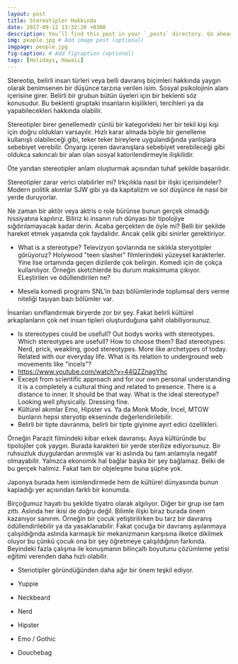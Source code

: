 ```yaml
---
layout: post
title: Stereotipler Hakkında
date: 2017-09-12 13:32:20 +0300
description: You’ll find this post in your `_posts` directory. Go ahead and edit it and re-build the site to see your changes. # Add post description (optional)
img: people.jpg # Add image post (optional)
imgpage: people.jpg
fig-caption: # Add figcaption (optional)
tags: [Holidays, Hawaii]
---
```


Stereotip, belirli insan türleri veya belli davranış biçimleri hakkında yaygın olarak benimsenen bir düşünce tarzına verilen isim. Sosyal psikolojinin alanı içerisine girer. Belirli bir grubun bütün üyeleri için bir beklenti söz konusudur. Bu beklenti gruptaki insanların kişilikleri, tercihleri ya da yapabilecekleri hakkında olabilir.

Stereotipler birer genellemedir çünlü bir kategorideki her bir tekil kişi kişi için doğru oldukları varsayılır. Hızlı karar almada böyle bir genelleme kullanışlı olabileceği gibi, teker teker bireylere uygulandığında yanlışlara sebebiyet verebilir. Önyargı içeren davranışlara sebebiyet verebileceği gibi oldukca sakıncalı bir alan olan sosyal katorilendirmeyle ilişkilidir.

Öte yandan stereotipler anlam oluşturmak açısından tuhaf şekilde başarılıdır.


Stereotipler zarar verici olabilirler mi? Irkçılıkla nasıl bir ilişki içerisindeler? Modern politik akımlar SJW gibi ya da kapitalizm ve sol düşünce ile nasıl bir yerde duruyorlar.

Ne zaman bir aktör veya aktris o role bürünse bunun gerçek olmadığı hissiyatına kapılırız. Biliriz ki insanın ruh dünyası bir tipolojiye sığdırılamayacak kadar derin. Acaba gerçekten de öyle mi?
Belli bir şekilde hareket etmek yaşamda çok faydalıdır. Ancak çelik gibi sinirler gerektiriyor.


* What is a stereotype? Televizyon şovlarında ne sıklıkla steryotipler görüyoruz? Holywood "teen slasher" filmlerindeki yüzeysel karakterler. Yine lise ortamında geçen dizilerde çok belirgin. Komedi için de çokça kullanılıyor. Örneğin sketchlerde bu durum maksimuma çıkıyor. ELeştirilen ve ödüllendirilen ne?

*  Mesela komedi programı SNL'in bazı bölümlerinde toplumsal ders verme niteliği taşıyan bazı bölümler var.

İnsanları sınıflandırmak biryerde zor bir şey. Fakat belirli kültürel arkaplanların çok net insan tipleri oluşturduğuna şahit olabiliyorsunuz.
* Is stereotypes could be usefull? Out bodys works with stereotypes. Which stereotypes are usefull? How to choose them? Bad stereotypes: Nerd, prick, weakling,  good stereotypes. More like archetypes of today. Related with our everyday life. What is its relation to underground web movements like "incels"?
* https://www.youtube.com/watch?v=44QZZnagYhc
* Except from scientific approach and for our own personal understanding it is a completely a cultural thing and related to presence. There is a distance to inner. It should be that way. What is the ideal stereotype? Looking well physically. Dressing fine.
* Kültürel akımlar Emo, Hipster vs. Ya da Monk Mode, Incel, MTOW bunların hepsi steryotip ekseninde değerlendirilebilir.
* Belirli bir tipte davranma, belirli bir tipte giyinme ayırt edici özellikleri.

Örneğin Parazit filmindeki kibar erkek davranışı. Asya kültüründe bu tipolojiler çok yaygın. Burada karakteri bir yerde sterilize ediyorsunuz. Bir ruhsuzluk duygulardan arınmışlık var ki aslında bu tam anlamıyla negatif olmayabilir. Yalnızca ekonomik hal bağlar başka bir şey bağlamaz. Belki de bu gerçek halimiz. Fakat tam bir objeleşme buna şüphe yok.

Japonya burada hem isimlendirmede hem de kültürel dünyasında bunun kapladığı yer açısından farklı bir konumda.

Birçoğumuz hayatı bu şekilde tiyatro olarak algılıyor. Diğer bir grup ise tam zıttı. Aslında her ikisi de doğru değil. Bilimle ilişki biraz burada önem kazanıyor sanırım. Örneğin bir çocuk yetiştirilirken bu tarz bir davranış ödüllendirilebilir ya da yasaklanabilir. Fakat çocuğa bir davranış aşılanmaya çalışıldığında aslında karmaşık bir mekanizmanın karşısına ilkelce dikilmek oluyor bu çünkü çocuk ona bir şey öğretmeye çalışıldığının farkında. Beyindeki fazla çalışma ile konuşmanın bilinçaltı boyutunu çözümleme yetisi eğitimi verenden daha hızlı olabilir.

* Steriotipler göründüğünden daha ağır bir önem teşkil ediyor.

* Yuppie
* Neckbeard
* Nerd
* Hipster
* Emo / Gothic
* Douchebag